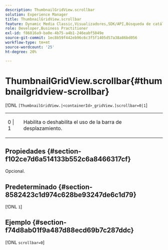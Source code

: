 ```yaml
---
description: ThumbnailGridView.scrollbar
solution: Experience Manager
title: ThumbnailGridView.scrollbar
feature: Dynamic Media Classic,Visualizadores,SDK/API,Búsqueda de catálogos electrónicos
role: Developer,Business Practitioner
exl-id: f86816a9-ba0e-4b75-a4b1-246eabf5049e
source-git-commit: 1ec8b59f442eb96c6c3f5f1405d57a38a86bd056
workflow-type: tm+mt
source-wordcount: '25'
ht-degree: 20%

---
```


# ThumbnailGridView.scrollbar{#thumbnailgridview-scrollbar}

[!DNL `[ThumbnailGridView.|<containerId>_gridView.]scrollbar=0|1`]

<table id="table_70E6FDB62C2C4DBBB26BEBAD37A181AD"> 
 <tbody> 
  <tr> 
   <td> <p> <span class="codeph"> 0 | 1</span> </p> </td> 
   <td> <p> Habilita o deshabilita el uso de la barra de desplazamiento. </p> </td> 
  </tr> 
 </tbody> 
</table>

## Propiedades {#section-f102ce7d6a514133b552c6a8466317cf}

Opcional.

## Predeterminado {#section-8582423c1d974c628be93247de6c1d79}

[!DNL `1`]

## Ejemplo {#section-f74d8ab01f9a487d88ecd69b7c287ddc}

[!DNL `scrollbar=0`]
